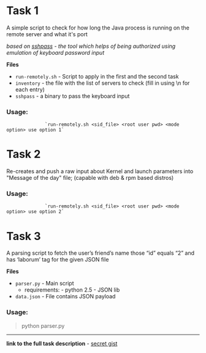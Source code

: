 # Task 1

A simple script to check for how long the Java process is running on the remote server and what it's port

_based on [sshpass](https://sourceforge.net/projects/sshpass/) - the tool which helps of being authorized using emulation of keyboard password input_

**Files**

- `run-remotely.sh` - Script to apply in the first and the second task
- `inventory` - the file with the list of servers to check (fill in using \n for each entry)
- `sshpass` - a binary to pass the keyboard input

### Usage:
                  `run-remotely.sh <sid_file> <root user pwd> <mode option> use option 1`

# Task 2

Re-creates and push a raw input about Kernel and launch parameters into "Message of the day" file;  (capable with deb & rpm based distros)

### Usage:
                  `run-remotely.sh <sid_file> <root user pwd> <mode option> use option 2`

# Task 3

A parsing script to fetch the user’s friend’s name those “id” equals “2” and has ‘laborum’ tag for the given JSON file

**Files**

- `parser.py` - Main script 
  - requirements:
        - python 2.5
        - JSON lib
- `data.json` - File contains JSON payload

### Usage:

> python parser.py

***
**link to the full task description** - [secret gist](https://gist.github.com/KlimDos/348fd5d2e7d05f7cd0cc287ef42616e1)